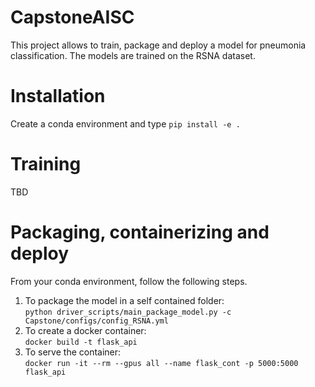 # CapstoneAISC
 This project allows to train, package and deploy a model for pneumonia classification. The models are trained on the
 RSNA dataset.

# Installation
Create a conda environment and type `pip install -e .`

# Training
TBD

# Packaging, containerizing and deploy
From your conda environment, follow the following steps.  

1. To package the model in a self contained folder:  
`python driver_scripts/main_package_model.py -c Capstone/configs/config_RSNA.yml`
2. To create a docker container:  
`docker build -t flask_api`
3. To serve the container:  
`docker run -it --rm --gpus all --name flask_cont -p 5000:5000 flask_api`
